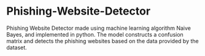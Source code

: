 # Phishing-Website-Detector
Phishing Website Detector made using machine learning algorithm Naive Bayes, and implemented in python. The model constructs a confusion matrix and detects the phishing websites based on the data provided by the dataset.
